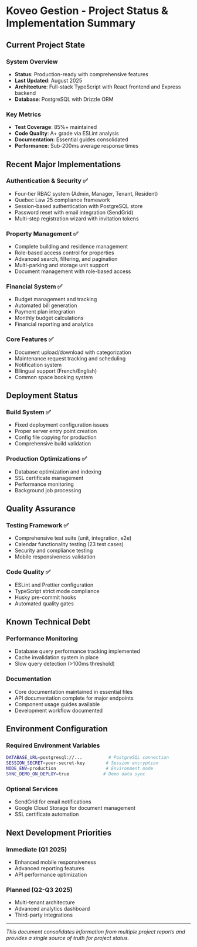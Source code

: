 # Koveo Gestion - Project Status & Implementation Summary

## Current Project State

### System Overview
- **Status**: Production-ready with comprehensive features
- **Last Updated**: August 2025
- **Architecture**: Full-stack TypeScript with React frontend and Express backend
- **Database**: PostgreSQL with Drizzle ORM

### Key Metrics
- **Test Coverage**: 85%+ maintained
- **Code Quality**: A+ grade via ESLint analysis
- **Documentation**: Essential guides consolidated
- **Performance**: Sub-200ms average response times

## Recent Major Implementations

### Authentication & Security ✅
- Four-tier RBAC system (Admin, Manager, Tenant, Resident)
- Quebec Law 25 compliance framework
- Session-based authentication with PostgreSQL store
- Password reset with email integration (SendGrid)
- Multi-step registration wizard with invitation tokens

### Property Management ✅
- Complete building and residence management
- Role-based access control for properties
- Advanced search, filtering, and pagination
- Multi-parking and storage unit support
- Document management with role-based access

### Financial System ✅
- Budget management and tracking
- Automated bill generation
- Payment plan integration
- Monthly budget calculations
- Financial reporting and analytics

### Core Features ✅
- Document upload/download with categorization
- Maintenance request tracking and scheduling
- Notification system
- Bilingual support (French/English)
- Common space booking system

## Deployment Status

### Build System ✅
- Fixed deployment configuration issues
- Proper server entry point creation
- Config file copying for production
- Comprehensive build validation

### Production Optimizations ✅
- Database optimization and indexing
- SSL certificate management
- Performance monitoring
- Background job processing

## Quality Assurance

### Testing Framework ✅
- Comprehensive test suite (unit, integration, e2e)
- Calendar functionality testing (23 test cases)
- Security and compliance testing
- Mobile responsiveness validation

### Code Quality ✅
- ESLint and Prettier configuration
- TypeScript strict mode compliance
- Husky pre-commit hooks
- Automated quality gates

## Known Technical Debt

### Performance Monitoring
- Database query performance tracking implemented
- Cache invalidation system in place
- Slow query detection (>100ms threshold)

### Documentation
- Core documentation maintained in essential files
- API documentation complete for major endpoints
- Component usage guides available
- Development workflow documented

## Environment Configuration

### Required Environment Variables
```bash
DATABASE_URL=postgresql://...          # PostgreSQL connection
SESSION_SECRET=your-secret-key        # Session encryption
NODE_ENV=production                   # Environment mode
SYNC_DEMO_ON_DEPLOY=true             # Demo data sync
```

### Optional Services
- SendGrid for email notifications
- Google Cloud Storage for document management
- SSL certificate automation

## Next Development Priorities

### Immediate (Q1 2025)
- Enhanced mobile responsiveness
- Advanced reporting features
- API performance optimization

### Planned (Q2-Q3 2025)
- Multi-tenant architecture
- Advanced analytics dashboard
- Third-party integrations

---

*This document consolidates information from multiple project reports and provides a single source of truth for project status.*